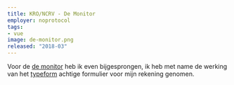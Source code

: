 ```yaml
---
title: KRO/NCRV - De Monitor
employer: noprotocol
tags:
- vue
image: de-monitor.png
released: "2018-03"
---
```


Voor de [de monitor](https://demonitor.kro-ncrv.nl/deel-jouw-verhaal) heb ik even bijgesprongen, ik heb met name de werking van het [typeform](https://www.typeform.com/) achtige formulier voor mijn rekening genomen.

